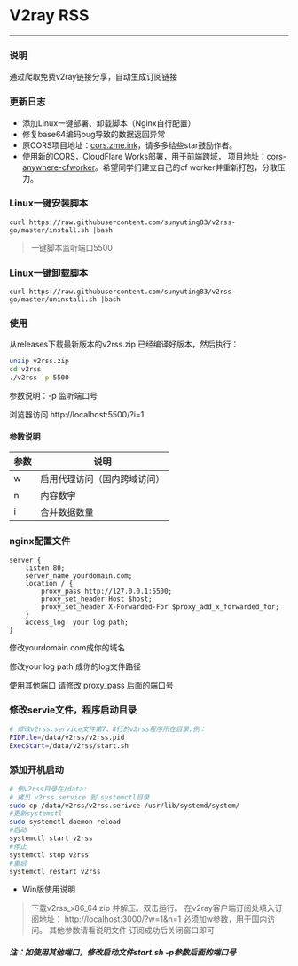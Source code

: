 # V2ray RSS
---
### 说明
通过爬取免费v2ray链接分享，自动生成订阅链接

### 更新日志
- 添加Linux一键部署、卸载脚本（Nginx自行配置）
- 修复base64编码bug导致的数据返回异常
- 原CORS项目地址：[cors.zme.ink](https://github.com/netnr/workers)，请多多给些star鼓励作者。
- 使用新的CORS，CloudFlare Works部署，用于前端跨域， 项目地址：[cors-anywhere-cfworker](https://github.com/sunyuting83/cors-anywhere-cfworker)。希望同学们建立自己的cf worker并重新打包，分散压力。

### Linux一键安装脚本
```
curl https://raw.githubusercontent.com/sunyuting83/v2rss-go/master/install.sh |bash
```
> 一键脚本监听端口5500
### Linux一键卸载脚本
```
curl https://raw.githubusercontent.com/sunyuting83/v2rss-go/master/uninstall.sh |bash
```

### 使用
从releases下载最新版本的v2rss.zip 已经编译好版本，然后执行：
```bash
unzip v2rss.zip
cd v2rss
./v2rss -p 5500
```
参数说明：-p 监听端口号

浏览器访问 http://localhost:5500/?i=1

#### 参数说明

| 参数  | 说明 |
| ------------ | ------------ |
| w | 启用代理访问（国内跨域访问） |
| n | 内容数字 |
| i | 合并数据数量 |

### nginx配置文件
```
server {
    listen 80;
    server_name yourdomain.com;
    location / {
        proxy_pass http://127.0.0.1:5500;
        proxy_set_header Host $host;
        proxy_set_header X-Forwarded-For $proxy_add_x_forwarded_for;
    }
    access_log  your log path;
}
```
修改yourdomain.com成你的域名

修改your log path 成你的log文件路径

使用其他端口 请修改 proxy_pass 后面的端口号


### 修改servie文件，程序启动目录
```bash
# 修改v2rss.service文件第7、8行的v2rss程序所在目录.例：
PIDFile=/data/v2rss/v2rss.pid
ExecStart=/data/v2rss/start.sh
```
### 添加开机启动
```bash
# 例v2rss目录在/data:
# 拷贝 v2rss.service 到 systemctl目录
sudo cp /data/v2rss/v2rss.serivce /usr/lib/systemd/system/
#更新systemctl
sudo systemctl daemon-reload
#启动
systemctl start v2rss
#停止
systemctl stop v2rss
#重启
systemctl restart v2rss  
```

- Win版使用说明
> 下载v2rss_x86_64.zip 并解压。双击运行。
在v2ray客户端订阅处填入订阅地址：
http://localhost:3000/?w=1&n=1
必须加w参数，用于国内访问。
其他参数请看说明文件
订阅成功后关闭窗口即可

##### 注：如使用其他端口，修改启动文件start.sh -p参数后面的端口号